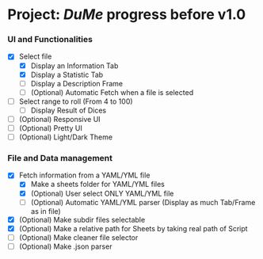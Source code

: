 # Project: <i> <b> DuMe </i> </b> progress before v1.0
### UI and Functionalities
- [x] Select file
  - [x] Display an Information Tab
  - [x] Display a Statistic Tab
  - [ ] Display a Description Frame
  - [ ] \(Optional) Automatic Fetch when a file is selected
- [ ] Select range to roll (From 4 to 100)
  - [ ] Display Result of Dices
- [ ] \(Optional) Responsive UI
- [ ] \(Optional) Pretty UI
- [ ] \(Optional) Light/Dark Theme
### File and Data management
- [x] Fetch information from a YAML/YML file
  - [x] Make a sheets folder for YAML/YML files
  - [x] \(Optional) User select ONLY YAML/YML file
  - [ ] \(Optional) Automatic YAML/YML parser (Display as much Tab/Frame as in file)
- [x] \(Optional) Make subdir files selectable
- [x] \(Optional) Make a relative path for Sheets by taking real path of Script
- [ ] \(Optional) Make cleaner file selector
- [ ] \(Optional) Make .json parser
